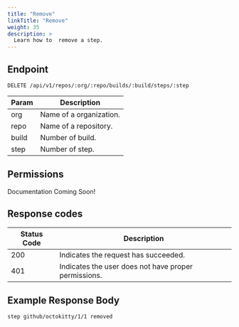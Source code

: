 ```yaml
---
title: "Remove"
linkTitle: "Remove"
weight: 35
description: >
  Learn how to  remove a step.
---
```


## Endpoint

```
DELETE /api/v1/repos/:org/:repo/builds/:build/steps/:step
```

| Param | Description |
|---|---|
| org | Name of a organization. |
| repo | Name of a repository. |
| build | Number of build. |
| step | Number of step. |

## Permissions

Documentation Coming Soon!

## Response codes

| Status Code | Description |
|---|---|
| 200 | Indicates the request has succeeded. |
| 401 | Indicates the user does not have proper permissions. |

## Example Response Body

```
step github/octokitty/1/1 removed
```
